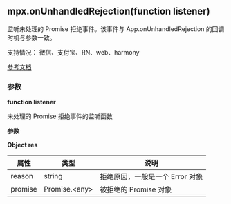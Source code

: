 ## mpx.onUnhandledRejection(function listener)

监听未处理的 Promise 拒绝事件。该事件与 App.onUnhandledRejection 的回调时机与参数一致。

支持情况： 微信、支付宝、RN、web、harmony

[参考文档](https://developers.weixin.qq.com/miniprogram/dev/api/base/app/app-event/wx.onUnhandledRejection.html)

### 参数

**function listener**

未处理的 Promise 拒绝事件的监听函数

**参数**


**Object res**

| 属性 | 类型 | 说明 |
| --- | --- | --- |
| reason | string | 拒绝原因，一般是一个 Error 对象 |
| promise | Promise.&lt;any&gt; | 被拒绝的 Promise 对象 |
